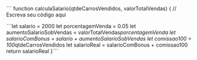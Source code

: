 ˋˋˋ
function calculaSalario(qtdeCarrosVendidos, valorTotalVendas) {
 // Escreva seu código aqui

ˋˋˋlet salario = 2000
let porcentagemVenda = 0.05
let aumentoSalarioSobVendas = valorTotalVendas*porcentagemVenda
let salarioComBonus = salario + aumentoSalarioSobVendas
let comissao100 = 100*qtdeCarrosVendidos
let salarioReal = salarioComBonus + comissao100
return salarioReal
}ˋˋˋ